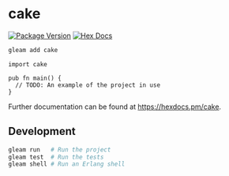# cake

[![Package Version](https://img.shields.io/hexpm/v/cake)](https://hex.pm/packages/cake)
[![Hex Docs](https://img.shields.io/badge/hex-docs-ffaff3)](https://hexdocs.pm/cake/)

```sh
gleam add cake
```

```gleam
import cake

pub fn main() {
  // TODO: An example of the project in use
}
```

Further documentation can be found at <https://hexdocs.pm/cake>.

## Development

```sh
gleam run   # Run the project
gleam test  # Run the tests
gleam shell # Run an Erlang shell
```
